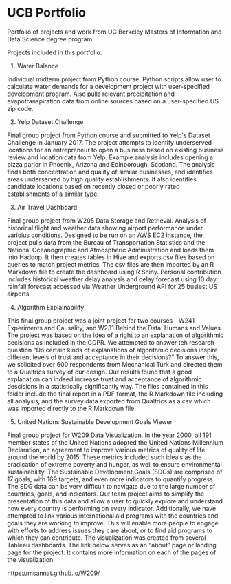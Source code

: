 # UCB Portfolio
Portfolio of projects and work from UC Berkeley Masters of Information and Data Science degree program.

Projects included in this portfolio:

1. Water Balance

Individual midterm project from Python course. Python scripts allow user to calculate water demands for a development project with user-specified development program. Also pulls relevant precipitation and evapotranspiration data from online sources based on a user-specified US zip code.

2. Yelp Dataset Challenge

Final group project from Python course and submitted to Yelp's Dataset Challenge in January 2017. The project attempts to identify underserved locations for an entrepreneur to open a business based on existing business review and location data from Yelp. Example analysis includes opening a pizza parlor in Phoenix, Arizona and Edinborough, Scotland. The analysis finds both concentration and quality of similar businesses, and identifies areas underserved by high quality establishments. It also identifies candidate locations based on recently closed or poorly rated establishments of a similar type. 

3. Air Travel Dashboard

Final group project from W205 Data Storage and Retrieval. Analysis of historical flight and weather data showing airport performance under varioius conditions. Designed to be run on an AWS EC2 instance, the project pulls data from the Bureau of Transportation Statistics and the National Oceanographic and Atmospheric Administration and loads them into Hadoop. It then creates tables in Hive and exports csv files based on queries to match project metrics. The csv files are then imported by an R Markdown file to create the dashboard using R Shiny. Personal contribution includes historical weather delay analysis and delay forecast using 10 day rainfall forecast accessed via Weather Underground API for 25 busiest US airports.

4. Algorithm Explainability

This final group project was a joint project for two courses - W241 Experiments and Causality, and W231 Behind the Data: Humans and Values. The project was based on the idea of a right to an explanation of algorithmic decisions as included in the GDPR. We attempted to answer teh research question "Do certain kinds of explanations of algorithmic decisions inspire different levels of trust and acceptance in their decisions?" To answer this, we solicited over 600 respondents from Mechanical Turk and directed them to a Qualtrics survey of our design. Our results found that a good explanation can indeed increase trust and acceptance of algorithmic descisions in a statistically significantly way. The files contained in this folder include the final report in a PDF format, the R Markdown file including all analysis, and the survey data exported from Qualtrics as a csv which was imported directly to the R Markdown file. 

5. United Nations Sustainable Development Goals Viewer

Final group project for W209 Data Visualization. In the year 2000, all 191 member states of the United Nations adopted the United Nations Millennium Declaration, an agreement to improve various metrics of quality of life around the world by 2015. These metrics included such ideals as the eradication of extreme poverty and hunger, as well to ensure environmental sustainability. The Sustainable Development Goals (SDGs) are comprised of 17 goals, with 169 targets, and even more indicators to quantify progress. The SDG data can be very difficult to navigate due to the large number of countries, goals, and indicators. Our team project aims to simplify the presentation of this data and allow a user to quickly explore and understand how every country is performing on every indicator. Additionally, we have attempted to link various international aid programs with the countries and goals they are working to improve. This will enable more people to engage with efforts to address issues they care about, or to find aid programs to which they can contribute. The visualization was created from several Tableau dashboards. The link below serves as an “about” page or landing page for the project. It contains more information on each of the pages of the visualization.  

https://msannat.github.io/W209/
